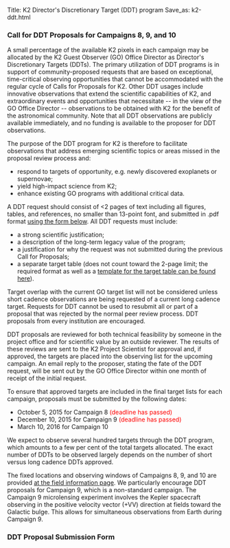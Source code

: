 Title: K2 Director's Discretionary Target (DDT) program
Save_as: k2-ddt.html


### Call for DDT Proposals for Campaigns 8, 9, and 10

A small percentage of the available K2 pixels in each campaign may be allocated by the K2 Guest Observer (GO) Office Director as Director's Discretionary Targets (DDTs).  The primary utilization of DDT programs is in support of community-proposed requests that are based on exceptional, time-critical observing opportunities that cannot be accommodated with the regular cycle of Calls for Proposals for K2. Other DDT usages include innovative observations that extend the scientific capabilities of K2, and extraordinary events and opportunities that necessitate -- in the view of the GO Office Director -- observations to be obtained with K2 for the benefit of the astronomical community.  Note that all DDT observations are publicly available immediately, and no funding is available to the proposer for DDT observations. 

The purpose of the DDT program for K2 is therefore to facilitate observations that address emerging scientific topics or areas missed in the proposal review process and:

* respond to targets of opportunity, e.g. newly discovered exoplanets or supernovae;
* yield high-impact science from K2;
* enhance existing GO programs with additional critical data.

A DDT request should consist of <2 pages of text including all figures, tables, and references, no smaller than 13-point font, and submitted in .pdf format [using the form below](#submissionform).  All DDT requests must include:

* a strong scientific justification;
* a description of the long-term legacy value of the program;
* a justification for why the request was not submitted during the previous Call for Proposals;
* a separate target table (does not count toward the 2-page limit; the required format as well as a [template for the target table can be found here](http://keplerscience.arc.nasa.gov/K2/ProposalPreparationTargetTable.shtml)).

Target overlap with the current GO target list will not be considered unless short cadence observations are being requested of a current long cadence target. Requests for DDT cannot be used to resubmit all or part of a proposal that was rejected by the normal peer review process. DDT proposals from every institution are encouraged.

DDT proposals are reviewed for both technical feasibility by someone in the project office and for scientific value by an outside reviewer.  The results of these reviews are sent to the K2 Project Scientist for approval and, if approved, the targets are placed into the observing list for the upcoming campaign.  An email reply to the proposer, stating the fate of the DDT request, will be sent out by the GO Office Director within one month of receipt of the initial request.

To ensure that approved targets are included in the final target lists for each campaign, proposals must be submitted by the following dates:

* October 5, 2015 for Campaign 8 <font color=red> (deadline has passed)</font>
* December 10, 2015 for Campaign 9 <font color=red> (deadline has passed)</font>
* March 10, 2016 for Campaign 10
 
We expect to observe several hundred targets through the DDT program, which amounts to a few per cent of the total targets allocated. The exact number of DDTs to be observed largely depends on the number of short versus long cadence DDTs approved. 

The fixed locations and observing windows of Campaigns 8, 9, and 10 are provided [at the field information page](k2-fields.html).  We particularly encourage DDT proposals for Campaign 9, which is a non-standard campaign. The Campaign 9 microlensing experiment involves the Kepler spacecraft observing in the positive velocity vector (+VV) direction at fields toward the Galactic bulge. This allows for simultaneous observations from Earth during Campaign 9. 


 
### DDT Proposal Submission Form 
<a name="submissionform"></a>

<script type="text/javascript" src="http://form.jotform.us/jsform/52528572176158"></script>





